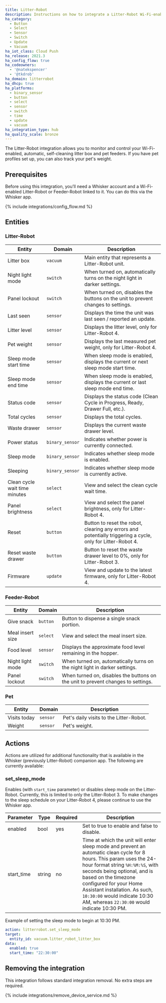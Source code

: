 ```yaml
---
title: Litter-Robot
description: Instructions on how to integrate a Litter-Robot Wi-Fi-enabled, automatic, self-cleaning litter box to Home Assistant.
ha_category:
  - Button
  - Select
  - Sensor
  - Switch
  - Update
  - Vacuum
ha_iot_class: Cloud Push
ha_release: 2021.3
ha_config_flow: true
ha_codeowners:
  - '@natekspencer'
  - '@tkdrob'
ha_domain: litterrobot
ha_dhcp: true
ha_platforms:
  - binary_sensor
  - button
  - select
  - sensor
  - switch
  - time
  - update
  - vacuum
ha_integration_type: hub
ha_quality_scale: bronze
---
```


The Litter-Robot integration allows you to monitor and control your Wi-Fi-enabled, automatic, self-cleaning litter box and pet feeders. If you have pet profiles set up, you can also track your pet's weight.

## Prerequisites

Before using this integration, you’ll need a Whisker account and a Wi-Fi-enabled Litter-Robot or Feeder-Robot linked to it. You can do this via the Whisker app.

{% include integrations/config_flow.md %}

## Entities

### Litter-Robot

| Entity                        | Domain          | Description                                                                                                 |
| ----------------------------- | --------------- | ----------------------------------------------------------------------------------------------------------- |
| Litter box                    | `vacuum`        | Main entity that represents a Litter-Robot unit.                                                            |
| Night light mode              | `switch`        | When turned on, automatically turns on the night light in darker settings.                                  |
| Panel lockout                 | `switch`        | When turned on, disables the buttons on the unit to prevent changes to settings.                            |
| Last seen                     | `sensor`        | Displays the time the unit was last seen / reported an update.                                              |
| Litter level                  | `sensor`        | Displays the litter level, only for Litter-Robot 4.                                                         |
| Pet weight                    | `sensor`        | Displays the last measured pet weight, only for Litter-Robot 4.                                             |
| Sleep mode start time         | `sensor`        | When sleep mode is enabled, displays the current or next sleep mode start time.                             |
| Sleep mode end time           | `sensor`        | When sleep mode is enabled, displays the current or last sleep mode end time.                               |
| Status code                   | `sensor`        | Displays the status code (Clean Cycle in Progress, Ready, Drawer Full, etc.).                               |
| Total cycles                  | `sensor`        | Displays the total cycles.                                                                                  |
| Waste drawer                  | `sensor`        | Displays the current waste drawer level.                                                                    |
| Power status                  | `binary_sensor` | Indicates whether power is currently connected.                                                             |
| Sleep mode                    | `binary_sensor` | Indicates whether sleep mode is enabled.                                                                    |
| Sleeping                      | `binary_sensor` | Indicates whether sleep mode is currently active.                                                           |
| Clean cycle wait time minutes | `select`        | View and select the clean cycle wait time.                                                                  |
| Panel brightness              | `select`        | View and select the panel brightness, only for Litter-Robot 4.                                              |
| Reset                         | `button`        | Button to reset the robot, clearing any errors and potentially triggering a cycle, only for Litter-Robot 4. |
| Reset waste drawer            | `button`        | Button to reset the waste drawer level to 0%, only for Litter-Robot 3.                                      |
| Firmware                      | `update`        | View and update to the latest firmware, only for Litter-Robot 4.                                            |

### Feeder-Robot

| Entity           | Domain   | Description                                                                      |
| ---------------- | -------- | -------------------------------------------------------------------------------- |
| Give snack       | `button` | Button to dispense a single snack portion.                                       |
| Meal insert size | `select` | View and select the meal insert size.                                            |
| Food level       | `sensor` | Displays the approximate food level remaining in the hopper.                     |
| Night light mode | `switch` | When turned on, automatically turns on the night light in darker settings.       |
| Panel lockout    | `switch` | When turned on, disables the buttons on the unit to prevent changes to settings. |

### Pet

| Entity       | Domain   | Description                                       |
| ------------ | -------- | ------------------------------------------------- |
| Visits today | `sensor` | Pet's daily visits to the Litter-Robot. |
| Weight       | `sensor` | Pet's weight.                                     |

## Actions

Actions are utilized for additional functionality that is available in the Whisker (previously Litter-Robot) companion app. The following are currently available:

### set_sleep_mode

Enables (with `start_time` parameter) or disables sleep mode on the Litter-Robot. Currently, this is limited to only the Litter-Robot 3. To make changes to the sleep schedule on your Litter-Robot 4, please continue to use the Whisker app.

| Parameter  | Type   | Required | Description                                                                                                                                                                                                                                                                                                                                              |
| ---------- | ------ | -------- | -------------------------------------------------------------------------------------------------------------------------------------------------------------------------------------------------------------------------------------------------------------------------------------------------------------------------------------------------------- |
| enabled    | bool   | yes      | Set to true to enable and false to disable.                                                                                                                                                                                                                                                                                                              |
| start_time | string | no       | Time at which the unit will enter sleep mode and prevent an automatic clean cycle for 8 hours. This param uses the 24-hour format string `%H:%M:%S`, with seconds being optional, and is based on the timezone configured for your Home Assistant installation. As such, `10:30:00` would indicate 10:30 AM, whereas `22:30:00` would indicate 10:30 PM. |

Example of setting the sleep mode to begin at 10:30 PM.

```yaml
action: litterrobot.set_sleep_mode
target:
  entity_id: vacuum.litter_robot_litter_box
data:
  enabled: true
  start_time: "22:30:00"

```

## Removing the integration

This integration follows standard integration removal. No extra steps are required.

{% include integrations/remove_device_service.md %}
